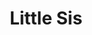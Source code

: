 ---
abv: 6.5%
alt:
availability: Keg
bitterness: 
description:
gravity: 
hops: 
img: beer.jpg
layout: beer
malt: 
modal-id: little-sis
title: Little Sis
on-tap: yup
sourness: 
style: IPA
---